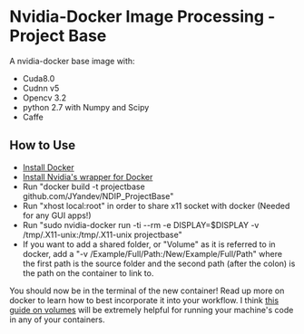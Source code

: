 # Nvidia-Docker Image Processing - Project Base
A nvidia-docker base image with:
* Cuda8.0
* Cudnn v5
* Opencv 3.2
* python 2.7 with Numpy and Scipy
* Caffe

## How to Use
 - [Install Docker](https://docs.docker.com/engine/installation/linux/ubuntu/)
 - [Install Nvidia's wrapper for Docker](https://github.com/NVIDIA/nvidia-docker)
 - Run "docker build -t projectbase github.com/JYandev/NDIP_ProjectBase"
 - Run "xhost local:root" in order to share x11 socket with docker (Needed for any GUI apps!)
 - Run "sudo nvidia-docker run -ti --rm -e DISPLAY=$DISPLAY -v /tmp/.X11-unix:/tmp/.X11-unix projectbase"
 - If you want to add a shared folder, or "Volume" as it is referred to in docker, add a "-v /Example/Full/Path:/New/Example/Full/Path" where the first path is the source folder and the second path (after the colon) is the path on the container to link to.

 You should now be in the terminal of the new container! Read up more on docker to learn how to best incorporate it into your workflow. I think [this guide on volumes](https://docs.docker.com/engine/tutorials/dockervolumes/#mount-a-shared-storage-volume-as-a-data-volume) will be extremely helpful for running your machine's code in any of your containers.
